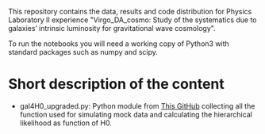 This repository contains the data, results and code distribution for Physics Laboratory II experience "Virgo_DA_cosmo: Study of the systematics due to galaxies’ intrinsic luminosity for gravitational wave cosmology".

To run the notebooks you will need a working copy of Python3 with standard packages such as numpy and scipy.

# Short description of the content

- gal4H0_upgraded.py: Python module from [This GitHub](https://github.com/simone-mastrogiovanni/hitchhiker_guide_dark_sirens) collecting all the function used for simulating mock data and calculating the hierarchical likelihood as function of H0.
